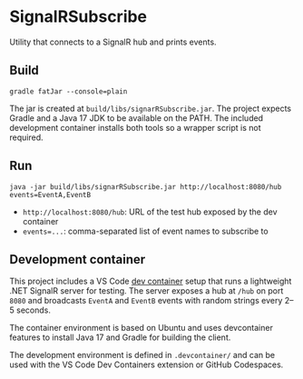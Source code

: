 # SignalRSubscribe

Utility that connects to a SignalR hub and prints events.

## Build
```
gradle fatJar --console=plain
```
The jar is created at `build/libs/signarRSubscribe.jar`.
The project expects Gradle and a Java 17 JDK to be available on the PATH.
The included development container installs both tools so a wrapper script
is not required.

## Run
```
java -jar build/libs/signarRSubscribe.jar http://localhost:8080/hub events=EventA,EventB
```
- `http://localhost:8080/hub`: URL of the test hub exposed by the dev container
- `events=...`: comma-separated list of event names to subscribe to

## Development container

This project includes a VS Code [dev container](https://containers.dev/) setup
that runs a lightweight .NET SignalR server for testing. The server exposes a
hub at `/hub` on port `8080` and broadcasts `EventA` and `EventB` events with
random strings every 2–5 seconds.

The container environment is based on Ubuntu and uses devcontainer features to
install Java 17 and Gradle for building the client.

The development environment is defined in `.devcontainer/` and can be used with
the VS Code Dev Containers extension or GitHub Codespaces.

